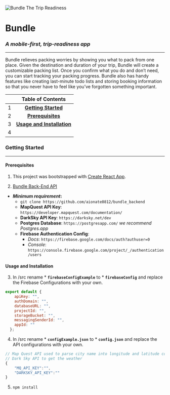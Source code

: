 ![Bundle The Trip Readiness](https://lh3.googleusercontent.com/1KVsbCJ0Z6z7bUxsN6YgSwKtxI5adDgww0q2nP2Lf2i2Jc3Bzcz6mZ8Brpnf0x9yaH9eUPzX2vBD4CjNyZywyFeAssyvyahFW-elfycirHGFxAYVrWNbJAhrcqS9LYiglxg7c4kYJw=w1135-h709-no "Bundle Logo")
# **Bundle**
### _A **mobile-first**, trip-readiness app_
---

Bundle relieves packing worries by showing you what to pack from one place. 
Given the destination and duration of your trip, Bundle will create a customizable packing list.
Once you confirm what you do and don’t need, you can start tracking your packing progress. Bundle also has handy features like creating last-minute todo lists and storing booking information so that you never have to feel like you’ve forgotten something important.

| | Table of Contents|
|:-:|:--:|
|1|**[Getting Started](#getting-started)**|
|2|**[Prerequisites](#prerequisites)**|
|3|**[Usage and Installation](#usage-and-installation)**|
|4||

### **Getting Started**
___
#### Prerequisites
1. This project was bootstrapped with [Create React App](https://github.com/facebook/create-react-app).

2. [Bundle Back-End API](https://github.com/aionate0812/bundle_backend) 

*  _**Minimum requirement**_**:**
    - `git clone https://github.com/aionate0812/bundle_backend`
    - **MapQuest API Key**: `https://developer.mapquest.com/documentation/` 
    - **DarkSky API Key**: `https://darksky.net/dev`
    - **Postgres Database**: `https://postgresapp.com/` _we recommend Postgres.app_
    - **Firebase Authentication Config**: 
      * *Docs*: `https://firebase.google.com/docs/auth?authuser=0` 
      * *Console*: `https://console.firebase.google.com/project/_/authentication/users`

#### Usage and Installation
3. In /src rename * **`firebaseConfigExample`** to * **`firebaseConfig`** and replace the Firebase Configurations with your own.

```javascript
export default {
    apiKey: "",
    authDomain: "",
    databaseURL: "",
    projectId: "",
    storageBucket: "",
    messagingSenderId: "",
    appId: ""
  };
```

4. In /src rename * **`configExample.json`** to * **`config.json`** and replace the API configurations with your own.

```javascript
// Map Quest API used to parse city name into longitude and latitude coordinates
// Dark Sky API to get the weather 
{
    "MQ_API_KEY":"",
    "DARKSKY_API_KEY":""
}
```

5. `npm install`
